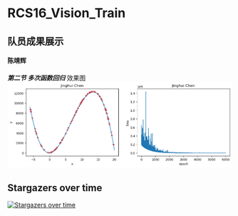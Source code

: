 # RCS16_Vision_Train
## 队员成果展示
#### 陈靖辉
***第二节 多次函数回归***
效果图
![线性回归](Jinghui_Chen/img/linear_regression.png)


## Stargazers over time

[![Stargazers over time](https://starchart.cc/zxyup/RCS16_Vision_Train.svg)](https://starchart.cc/zxyup/RCS16_Vision_Train)

